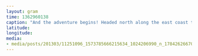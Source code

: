 ```yaml
---
layout: gram
time: 1362960138
caption: "And the adventure begins! Headed north along the east coast to Blenheim with Fanny, Mae, and Sarah. Let's DO THIS!"
latitude: 
longitude: 
media:
- media/posts/201303/11251096_1573785666215634_1024206990_n_17842626670000351.jpg
---
```

